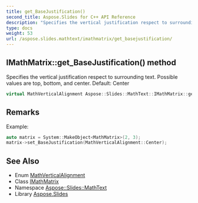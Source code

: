 ```yaml
---
title: get_BaseJustification()
second_title: Aspose.Slides for C++ API Reference
description: "Specifies the vertical justification respect to surrounding text. Possible values are top, bottom, and center. Default: Center"
type: docs
weight: 53
url: /aspose.slides.mathtext/imathmatrix/get_basejustification/
---
```

## IMathMatrix::get_BaseJustification() method


Specifies the vertical justification respect to surrounding text. Possible values are top, bottom, and center. Default: Center

```cpp
virtual MathVerticalAlignment Aspose::Slides::MathText::IMathMatrix::get_BaseJustification()=0
```

## Remarks


Example: 
```cpp
auto matrix = System::MakeObject<MathMatrix>(2, 3);
matrix->set_BaseJustification(MathVerticalAlignment::Center);
```

## See Also

* Enum [MathVerticalAlignment](../../mathverticalalignment/)
* Class [IMathMatrix](../)
* Namespace [Aspose::Slides::MathText](../../)
* Library [Aspose.Slides](../../../)